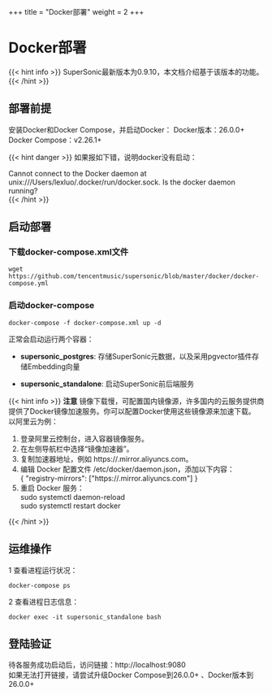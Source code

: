 +++
title = "Docker部署"
weight = 2
+++

# Docker部署

{{< hint info >}}
SuperSonic最新版本为0.9.10，本文档介绍基于该版本的功能。
{{< /hint >}}

## 部署前提
安装Docker和Docker Compose，并启动Docker：
Docker版本：26.0.0+  
Docker Compose：v2.26.1+

{{< hint danger >}}
如果报如下错，说明docker没有启动：

Cannot connect to the Docker daemon at unix:///Users/lexluo/.docker/run/docker.sock. Is the docker daemon running?   
{{< /hint >}}


## 启动部署

### 下载docker-compose.xml文件
```
wget https://github.com/tencentmusic/supersonic/blob/master/docker/docker-compose.yml
```

### 启动docker-compose
```
docker-compose -f docker-compose.xml up -d
```

正常会启动运行两个容器：

- **supersonic_postgres**: 存储SuperSonic元数据，以及采用pgvector插件存储Embedding向量

- **supersonic_standalone**: 启动SuperSonic前后端服务

{{< hint info >}}
**注意**
镜像下载慢，可配置国内镜像源，许多国内的云服务提供商提供了Docker镜像加速服务。你可以配置Docker使用这些镜像源来加速下载。
以阿里云为例：
1. 登录阿里云控制台，进入容器镜像服务。
2. 在左侧导航栏中选择“镜像加速器”。
3. 复制加速器地址，例如 https://<your-accelerator-id>.mirror.aliyuncs.com。
4. 编辑 Docker 配置文件 /etc/docker/daemon.json，添加以下内容：  
{
"registry-mirrors": ["https://<your-accelerator-id>.mirror.aliyuncs.com"]
}  
5. 重启 Docker 服务：  
sudo systemctl daemon-reload  
sudo systemctl restart docker

{{< /hint >}}

## 运维操作
1 查看进程运行状况：  
```
docker-compose ps
```

2 查看进程日志信息：  
```
docker exec -it supersonic_standalone bash
```

## 登陆验证
待各服务成功启动后，访问链接：http://localhost:9080  
如果无法打开链接，请尝试升级Docker Compose到26.0.0+ 、Docker版本到26.0.0+ 